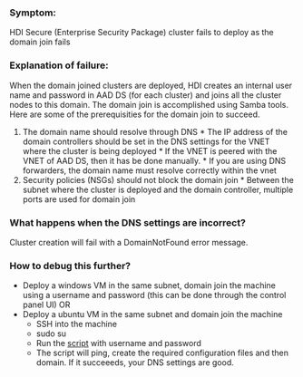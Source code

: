### Symptom:
HDI Secure (Enterprise Security Package) cluster fails to deploy as the domain join fails

### Explanation of failure:
When the domain joined clusters are deployed, HDI creates an internal user name and password in AAD DS (for each cluster) and joins all the cluster nodes to this domain. The domain join is accomplished using Samba tools. Here are some of the prerequisities for the domain join to succeed.
  1. The domain name should resolve through DNS 
    * The IP address of the domain controllers should be set in the DNS settings for the VNET where the cluster is being deployed
    * If the VNET is peered with the VNET of AAD DS, then it has be done manually.
    * If you are using DNS forwarders, the domain name must resolve correctly within the vnet
  2. Security policies (NSGs) should not block the domain join
    * Between the subnet where the cluster is deployed and the domain controller, multiple ports are used for domain join
    
### What happens when the DNS settings are incorrect?
Cluster creation will fail with a DomainNotFound error message.

### How to debug this further?
* Deploy a windows VM in the same subnet, domain join the machine using a username and password (this can be done through the control panel UI)
OR
* Deploy a ubuntu VM in the same subnet and domain join the machine
  * SSH into the machine
  * sudo su
  * Run the [script](https://github.com/hdinsight/hdinsight.github.io/blob/master/EnterpriseSecurityPackage/Scripts/domainjoin.sh) with username and password
  * The script will ping, create the required configuration files and then domain. If it succeeeds, your DNS settings are good.
